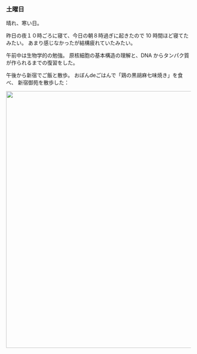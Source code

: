### 土曜日

晴れ、寒い日。

昨日の夜１０時ごろに寝て、今日の朝８時過ぎに起きたので 10 時間ほど寝てたみたい。
あまり感じなかったが結構疲れていたみたい。

午前中は生物学的の勉強。
原核細胞の基本構造の理解と、DNA からタンパク質が作られるまでの復習をした。

午後から新宿でご飯と散歩。
おぼんdeごはんで「鶏の黒胡麻七味焼き」を食べ、
新宿御苑を散歩した：

<img src="https://i.imgur.com/druYWvV.jpg" width="700">